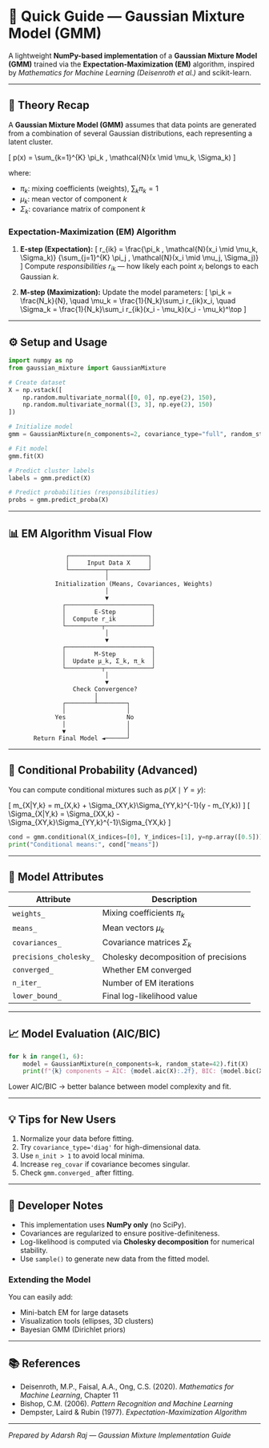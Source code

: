 
# 🚀 Quick Guide — Gaussian Mixture Model (GMM)

A lightweight **NumPy-based implementation** of a **Gaussian Mixture Model (GMM)** trained via the **Expectation-Maximization (EM)** algorithm, inspired by *Mathematics for Machine Learning (Deisenroth et al.)* and scikit-learn.

---

## 🧠 Theory Recap

A **Gaussian Mixture Model (GMM)** assumes that data points are generated from a combination of several Gaussian distributions, each representing a latent cluster.

\[
p(x) = \sum_{k=1}^{K} \pi_k \, \mathcal{N}(x \mid \mu_k, \Sigma_k)
\]

where:  
- $\pi_k$: mixing coefficients (weights), $\sum_k \pi_k = 1$  
- $\mu_k$: mean vector of component $k$  
- $\Sigma_k$: covariance matrix of component $k$  

### Expectation-Maximization (EM) Algorithm

1. **E-step (Expectation):**
   \[
   r_{ik} = \frac{\pi_k \, \mathcal{N}(x_i \mid \mu_k, \Sigma_k)}
   {\sum_{j=1}^{K} \pi_j \, \mathcal{N}(x_i \mid \mu_j, \Sigma_j)}
   \]
   Compute *responsibilities* $r_{ik}$ — how likely each point $x_i$ belongs to each Gaussian $k$.

2. **M-step (Maximization):**
   Update the model parameters:
   \[
   \pi_k = \frac{N_k}{N}, \quad
   \mu_k = \frac{1}{N_k}\sum_i r_{ik}x_i, \quad
   \Sigma_k = \frac{1}{N_k}\sum_i r_{ik}(x_i - \mu_k)(x_i - \mu_k)^\top
   \]

---

## ⚙️ Setup and Usage

```python
import numpy as np
from gaussian_mixture import GaussianMixture

# Create dataset
X = np.vstack([
    np.random.multivariate_normal([0, 0], np.eye(2), 150),
    np.random.multivariate_normal([3, 3], np.eye(2), 150)
])

# Initialize model
gmm = GaussianMixture(n_components=2, covariance_type="full", random_state=42)

# Fit model
gmm.fit(X)

# Predict cluster labels
labels = gmm.predict(X)

# Predict probabilities (responsibilities)
probs = gmm.predict_proba(X)
```

---

## 📊 EM Algorithm Visual Flow

```text
                ┌──────────────────────┐
                │     Input Data X     │
                └──────────┬───────────┘
                           │
             Initialization (Means, Covariances, Weights)
                           │
                           ▼
               ┌────────────────────────┐
               │        E-Step          │
               │  Compute r_ik          │
               └──────────┬─────────────┘
                           │
                           ▼
               ┌────────────────────────┐
               │        M-Step          │
               │  Update μ_k, Σ_k, π_k  │
               └──────────┬─────────────┘
                           │
                           ▼
                  Check Convergence?
                        │
               ┌────────┴────────┐
               │                 │
             Yes                 No
               │                 │
               ▼                 │
       Return Final Model ◄──────┘
```

---

## 🧩 Conditional Probability (Advanced)

You can compute conditional mixtures such as $p(X \mid Y = y)$:

\[
m_{X|Y,k} = m_{X,k} + \Sigma_{XY,k}\Sigma_{YY,k}^{-1}(y - m_{Y,k})
\]
\[
\Sigma_{X|Y,k} = \Sigma_{XX,k} - \Sigma_{XY,k}\Sigma_{YY,k}^{-1}\Sigma_{YX,k}
\]

```python
cond = gmm.conditional(X_indices=[0], Y_indices=[1], y=np.array([0.5]))
print("Conditional means:", cond["means"])
```

---

## 🧮 Model Attributes

| Attribute | Description |
|------------|--------------|
| `weights_` | Mixing coefficients $\pi_k$ |
| `means_` | Mean vectors $\mu_k$ |
| `covariances_` | Covariance matrices $\Sigma_k$ |
| `precisions_cholesky_` | Cholesky decomposition of precisions |
| `converged_` | Whether EM converged |
| `n_iter_` | Number of EM iterations |
| `lower_bound_` | Final log-likelihood value |

---

## 📈 Model Evaluation (AIC/BIC)

```python
for k in range(1, 6):
    model = GaussianMixture(n_components=k, random_state=42).fit(X)
    print(f"{k} components → AIC: {model.aic(X):.2f}, BIC: {model.bic(X):.2f}")
```

Lower AIC/BIC → better balance between model complexity and fit.

---

## 💡 Tips for New Users

1. Normalize your data before fitting.  
2. Try `covariance_type='diag'` for high-dimensional data.  
3. Use `n_init > 1` to avoid local minima.  
4. Increase `reg_covar` if covariance becomes singular.  
5. Check `gmm.converged_` after fitting.

---

## 🧠 Developer Notes

- This implementation uses **NumPy only** (no SciPy).  
- Covariances are regularized to ensure positive-definiteness.  
- Log-likelihood is computed via **Cholesky decomposition** for numerical stability.  
- Use `sample()` to generate new data from the fitted model.

### Extending the Model

You can easily add:
- Mini-batch EM for large datasets  
- Visualization tools (ellipses, 3D clusters)  
- Bayesian GMM (Dirichlet priors)

---

## 📚 References

- Deisenroth, M.P., Faisal, A.A., Ong, C.S. (2020). *Mathematics for Machine Learning*, Chapter 11  
- Bishop, C.M. (2006). *Pattern Recognition and Machine Learning*  
- Dempster, Laird & Rubin (1977). *Expectation-Maximization Algorithm*  

---

*Prepared by Adarsh Raj — Gaussian Mixture Implementation Guide*
